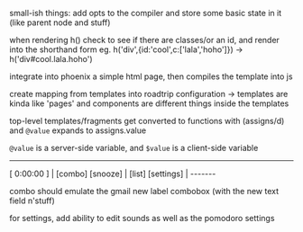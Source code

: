 small-ish things:
add opts to the compiler and store some basic state in it (like parent node and stuff)

when rendering h() check to see if there are classes/or an id, and render into the shorthand form
eg. h('div',{id:'cool',c:['lala','hoho']}) -> h('div#cool.lala.hoho')


integrate into phoenix a simple html page, then compiles the template into js

create mapping from templates into roadtrip configuration
 -> templates are kinda like 'pages' and components are different things inside the templates

top-level templates/fragments get converted to functions with (assigns/d) and `@value` expands to assigns.value

`@value` is a server-side variable, and `$value` is a client-side variable

------------------------

[ 0:00:00 ] | [combo]
  [snooze]  | [list]
 [settings] | -------

combo should emulate the gmail new label combobox (with the new text field n'stuff)

for settings, add ability to edit sounds as well as the pomodoro settings
